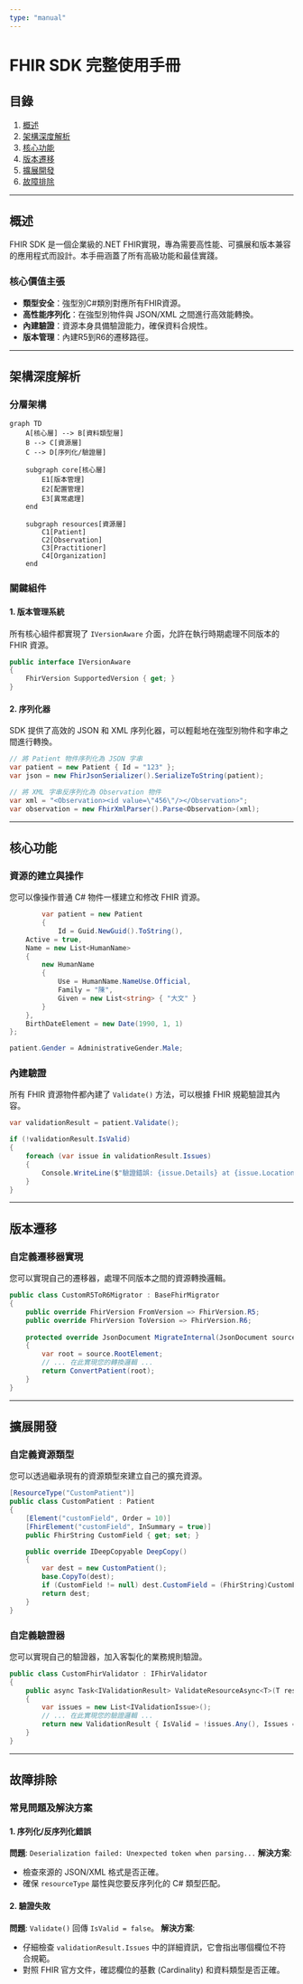 ```yaml
---
type: "manual"
---
```


# FHIR SDK 完整使用手冊

## 目錄
1. [概述](#概述)
2. [架構深度解析](#架構深度解析)
3. [核心功能](#核心功能)
4. [版本遷移](#版本遷移)
5. [擴展開發](#擴展開發)
6. [故障排除](#故障排除)

---

## 概述

FHIR SDK 是一個企業級的.NET FHIR實現，專為需要高性能、可擴展和版本兼容的應用程式而設計。本手冊涵蓋了所有高級功能和最佳實踐。

### 核心價值主張
- **類型安全**：強型別C#類別對應所有FHIR資源。
- **高性能序列化**：在強型別物件與 JSON/XML 之間進行高效能轉換。
- **內建驗證**：資源本身具備驗證能力，確保資料合規性。
- **版本管理**：內建R5到R6的遷移路徑。

---

## 架構深度解析

### 分層架構

```mermaid
graph TD
    A[核心層] --> B[資料類型層]
    B --> C[資源層]
    C --> D[序列化/驗證層]
    
    subgraph core[核心層]
        E1[版本管理]
        E2[配置管理]
        E3[異常處理]
    end
    
    subgraph resources[資源層]
        C1[Patient]
        C2[Observation]
        C3[Practitioner]
        C4[Organization]
    end
```

### 關鍵組件

#### 1. 版本管理系統
所有核心組件都實現了 `IVersionAware` 介面，允許在執行時期處理不同版本的 FHIR 資源。

```csharp
public interface IVersionAware
{
    FhirVersion SupportedVersion { get; }
}
```

#### 2. 序列化器
SDK 提供了高效的 JSON 和 XML 序列化器，可以輕鬆地在強型別物件和字串之間進行轉換。

```csharp
// 將 Patient 物件序列化為 JSON 字串
var patient = new Patient { Id = "123" };
var json = new FhirJsonSerializer().SerializeToString(patient);

// 將 XML 字串反序列化為 Observation 物件
var xml = "<Observation><id value=\"456\"/></Observation>";
var observation = new FhirXmlParser().Parse<Observation>(xml);
```

---

## 核心功能

### 資源的建立與操作
您可以像操作普通 C# 物件一樣建立和修改 FHIR 資源。

```csharp
        var patient = new Patient
        {
            Id = Guid.NewGuid().ToString(),
    Active = true,
    Name = new List<HumanName>
    {
        new HumanName
        {
            Use = HumanName.NameUse.Official,
            Family = "陳",
            Given = new List<string> { "大文" }
        }
    },
    BirthDateElement = new Date(1990, 1, 1)
};

patient.Gender = AdministrativeGender.Male;
```

### 內建驗證
所有 FHIR 資源物件都內建了 `Validate()` 方法，可以根據 FHIR 規範驗證其內容。

```csharp
var validationResult = patient.Validate();

if (!validationResult.IsValid)
{
    foreach (var issue in validationResult.Issues)
    {
        Console.WriteLine($"驗證錯誤: {issue.Details} at {issue.Location}");
    }
}
```

---

## 版本遷移

### 自定義遷移器實現
您可以實現自己的遷移器，處理不同版本之間的資源轉換邏輯。

```csharp
public class CustomR5ToR6Migrator : BaseFhirMigrator
{
    public override FhirVersion FromVersion => FhirVersion.R5;
    public override FhirVersion ToVersion => FhirVersion.R6;
    
    protected override JsonDocument MigrateInternal(JsonDocument source)
    {
        var root = source.RootElement;
        // ... 在此實現您的轉換邏輯 ...
        return ConvertPatient(root);
    }
}
```

---

## 擴展開發

### 自定義資源類型
您可以透過繼承現有的資源類型來建立自己的擴充資源。

```csharp
[ResourceType("CustomPatient")]
public class CustomPatient : Patient
{
    [Element("customField", Order = 10)]
    [FhirElement("customField", InSummary = true)]
    public FhirString CustomField { get; set; }

    public override IDeepCopyable DeepCopy()
    {
        var dest = new CustomPatient();
        base.CopyTo(dest);
        if (CustomField != null) dest.CustomField = (FhirString)CustomField.DeepCopy();
        return dest;
    }
}
```

### 自定義驗證器
您可以實現自己的驗證器，加入客製化的業務規則驗證。

```csharp
public class CustomFhirValidator : IFhirValidator
{
    public async Task<IValidationResult> ValidateResourceAsync<T>(T resource) where T : IFhirResource
    {
        var issues = new List<IValidationIssue>();
        // ... 在此實現您的驗證邏輯 ...
        return new ValidationResult { IsValid = !issues.Any(), Issues = issues };
    }
}
```

---

## 故障排除

### 常見問題及解決方案

#### 1. 序列化/反序列化錯誤
**問題**: `Deserialization failed: Unexpected token when parsing...`
**解決方案**:
- 檢查來源的 JSON/XML 格式是否正確。
- 確保 `resourceType` 屬性與您要反序列化的 C# 類型匹配。

#### 2. 驗證失敗
**問題**: `Validate()` 回傳 `IsValid = false`。
**解決方案**:
- 仔細檢查 `validationResult.Issues` 中的詳細資訊，它會指出哪個欄位不符合規範。
- 對照 FHIR 官方文件，確認欄位的基數 (Cardinality) 和資料類型是否正確。
